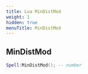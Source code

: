 ```yaml
---
title: Lua MinDistMod
weight: 1
hidden: true
menuTitle: MinDistMod
---
```

## MinDistMod
```lua
Spell:MinDistMod(); -- number
```